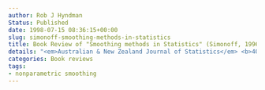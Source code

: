 ```yaml
---
author: Rob J Hyndman
Status: Published
date: 1998-07-15 08:36:15+00:00
slug: simonoff-smoothing-methods-in-statistics
title: Book Review of "Smoothing methods in Statistics" (Simonoff, 1996)
details: "<em>Australian & New Zealand Journal of Statistics</em> <b>40</b>(2), 251–252"
categories: Book reviews
tags:
- nonparametric smoothing
---
```

